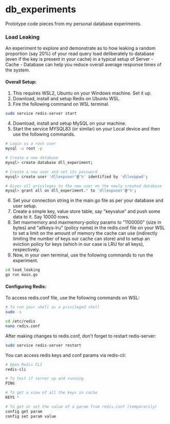 # db_experiments
Prototype code pieces from my personal database experiments.

### Load Leaking
An experiment to explore and demonstrate as to how leaking a random proportion (say 20%) of your read query load deliberately to database (even if the key is present in your cache) in a typical setup of Server - Cache - Database can help you reduce overall average response times of the system.

#### Overall Setup:

1. This requires WSL2, Ubuntu on your Windows machine. Set it up.
2. Download, install and setup Redis on Ubuntu WSL.
3. Fire the following command on WSL terminal.

```bash
sudo service redis-server start
```

4. Download, install and setup MySQL on your machine.
5. Start the service MYSQL83 (or similar) on your Local device and then use the following commands.

```bash
# Login as a root user
mysql -u root -p

# Create a new database
mysql> create database dll_experiment;

# Create a new user and set its password
mysql> create user 'dllexpuser'@'%' identified by 'dllexppwd';

# Gives all privileges to the new user on the newly created database
mysql> grant all on dll_experiment.* to 'dllexpuser'@'%';
```

6. Set your connection string in the main.go file as per your database and user setup.
7. Create a simple key, value store table, say "keyvalue" and push some data to it. Say 10000 rows.
8. Set maxmemory and maxmemory-policy params to "1100000" (size in bytes) and "allkeys-lru" (policy name) in the redis.conf file on your WSL to set a limit on the amount of memory the cache can use (indirectly limiting the number of keys our cache can store) and to setup an eviction policy for keys (which in our case is LRU for all keys), respectively.
9. Now, in your own terminal, use the following commands to run the experiment.

```bash
cd load_leaking
go run main.go
```

#### Configuring Redis:

To access redis.conf file, use the following commands on WSL:

```bash
# To run your shell as a privileged shell
sudo -s

cd /etc/redis
nano redis.conf
```
After making changes to redis.conf, don't forget to restart redis-server:

```bash
sudo service redis-server restart
```

You can access redis keys and conf params via redis-cli:

```bash
# Open Redis CLI
redis-cli

# To test if server up and running
PING

# To get a view of all the keys in cache
KEYS *

# To get or set the value of a param from redis.conf (temporarily)
config get param
config set param value
```
